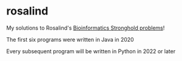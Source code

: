 # rosalind
My solutions to Rosalind's [Bioinformatics Stronghold problems](http://rosalind.info/problems/list-view/)!

The first six programs were written in Java in 2020

Every subsequent program will be written in Python in 2022 or later
